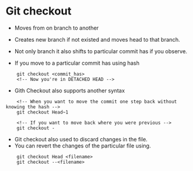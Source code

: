 # Git checkout

* Moves from on branch to another
* Creates new branch if not existed and moves head to that branch.
* Not only branch it also shifts to particular commit has if you observe.

* If you move to a particular commit has using hash

```git
    git checkout <commit_has>
    <!-- Now you're in DETACHED HEAD -->
```

* Gith Checkout also supports another syntax

```git
    <!-- When you want to move the commit one step back without knowing the hash -->
    git checkout Head~1

    <!-- If you want to move back where you were previous -->
    git checkout -
```

* Git checkout also used to discard changes in the file.
* You can revert the changes of the particular file using.

```git
    git checkout Head <filename>
    git checkout --<filename>
```
